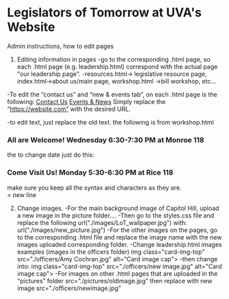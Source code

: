 # Legislators of Tomorrow at UVA's Website
Admin instructions, how to edit pages

1) Editing information in pages
-go to the corresponding .html page, so each .html page (e.g. leadership.html) correspond with the actual page "our leadership page". 
-resources.html-> legislative resource page, index.html->about us/main page, workshop.html ->bill workshop, etc…

-To edit the “contact us” and “new & events tab”, on each .html page is the following:
<a href="https://uva.campuslabs.com/engage/organization/legislatorsoftomorrow/contact">Contact Us</a> 
<a href="https://www.facebook.com/LegislatorsofTomorrow/">Events & News</a>
Simply replace the “https://website.com”  with the desired URL.

-to edit text, just replace the old text. 
the following is from workshop.html
<h3 align="left">All are Welcome! Wednesday 6:30-7:30 PM at Monroe 118 &nbsp; </h3>
the to change date just do this:
<h3 align="left">Come Visit Us! Monday 5:30-6:30 PM at Rice 118 &nbsp; </h3>

make sure you keep all the syntax and characters as they are.
<br> = new line

2) Change images.
-For the main background image of Capitol Hill, upload a new image in the picture folder….
-Then go to the styles.css file and replace the following
url("./images/LoT_wallpaper.jpg")
with:  url("./images/new_picture.jpg")
-For the other images on the pages, go to the corresponding .html file and replace the image name with the new images uploaded corresponding folder.
-Change leadership.html images examples (images in the officers folder)
img class="card-img-top" src="./officers/Amy Cochran.jpg" alt="Card image cap">
-then change into: img class="card-img-top" src="./officers/new image.jpg" alt="Card image cap">
-For images on other .html pages that are uploaded in the “pictures” folder
src="./pictures/oldimage.jpg" then replace with new image src="./officers/newimage.jpg"
